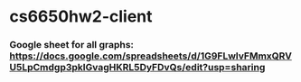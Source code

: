 # cs6650hw2-client
### Google sheet for all graphs: https://docs.google.com/spreadsheets/d/1G9FLwlvFMmxQRVU5LpCmdgp3pklGvagHKRL5DyFDvQs/edit?usp=sharing
